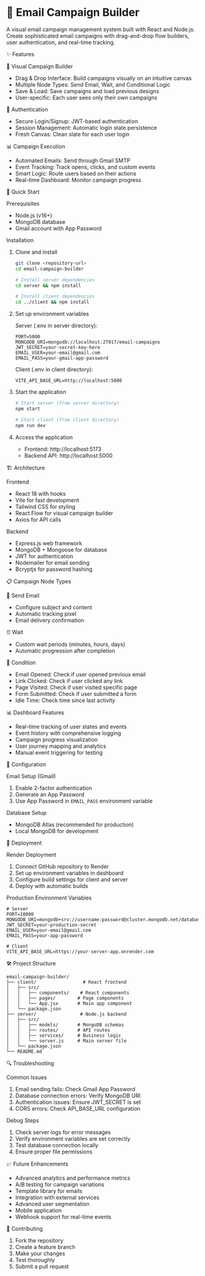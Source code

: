 # 📧 Email Campaign Builder

A visual email campaign management system built with React and Node.js. Create sophisticated email campaigns with drag-and-drop flow builders, user authentication, and real-time tracking.

✨ Features

🎨 Visual Campaign Builder

- Drag & Drop Interface: Build campaigns visually on an intuitive canvas
- Multiple Node Types: Send Email, Wait, and Conditional Logic
- Save & Load: Save campaigns and load previous designs
- User-specific: Each user sees only their own campaigns

🔐 Authentication

- Secure Login/Signup: JWT-based authentication
- Session Management: Automatic login state persistence
- Fresh Canvas: Clean slate for each user login

📊 Campaign Execution

- Automated Emails: Send through Gmail SMTP
- Event Tracking: Track opens, clicks, and custom events
- Smart Logic: Route users based on their actions
- Real-time Dashboard: Monitor campaign progress

🚀 Quick Start

Prerequisites

- Node.js (v16+)
- MongoDB database
- Gmail account with App Password

Installation

1. Clone and install

   ```bash
   git clone <repository-url>
   cd email-campaign-builder

   # Install server dependencies
   cd server && npm install

   # Install client dependencies
   cd ../client && npm install
   ```

2. Set up environment variables

   Server (.env in server directory):

   ```env
   PORT=5000
   MONGODB_URI=mongodb://localhost:27017/email-campaigns
   JWT_SECRET=your-secret-key-here
   EMAIL_USER=your-email@gmail.com
   EMAIL_PASS=your-gmail-app-password
   ```

   Client (.env in client directory):

   ```env
   VITE_API_BASE_URL=http://localhost:5000
   ```

3. Start the application

   ```bash
   # Start server (from server directory)
   npm start

   # Start client (from client directory)
   npm run dev
   ```

4. Access the application
   - Frontend: http://localhost:5173
   - Backend API: http://localhost:5000

🏗️ Architecture

Frontend

- React 18 with hooks
- Vite for fast development
- Tailwind CSS for styling
- React Flow for visual campaign builder
- Axios for API calls

Backend

- Express.js web framework
- MongoDB + Mongoose for database
- JWT for authentication
- Nodemailer for email sending
- Bcryptjs for password hashing

📋 Campaign Node Types

📧 Send Email

- Configure subject and content
- Automatic tracking pixel
- Email delivery confirmation

⏰ Wait

- Custom wait periods (minutes, hours, days)
- Automatic progression after completion

🔀 Condition

- Email Opened: Check if user opened previous email
- Link Clicked: Check if user clicked any link
- Page Visited: Check if user visited specific page
- Form Submitted: Check if user submitted a form
- Idle Time: Check time since last activity

📊 Dashboard Features

- Real-time tracking of user states and events
- Event history with comprehensive logging
- Campaign progress visualization
- User journey mapping and analytics
- Manual event triggering for testing

🔧 Configuration

Email Setup (Gmail)

1. Enable 2-factor authentication
2. Generate an App Password
3. Use App Password in `EMAIL_PASS` environment variable

Database Setup

- MongoDB Atlas (recommended for production)
- Local MongoDB for development

🚀 Deployment

Render Deployment

1. Connect GitHub repository to Render
2. Set up environment variables in dashboard
3. Configure build settings for client and server
4. Deploy with automatic builds

Production Environment Variables

```env
# Server
PORT=10000
MONGODB_URI=mongodb+srv://username:password@cluster.mongodb.net/database
JWT_SECRET=your-production-secret
EMAIL_USER=your-email@gmail.com
EMAIL_PASS=your-app-password

# Client
VITE_API_BASE_URL=https://your-server-app.onrender.com
```

🛠️ Project Structure

```
email-campaign-builder/
├── client/                 # React frontend
│   ├── src/
│   │   ├── components/    # React components
│   │   ├── pages/        # Page components
│   │   └── App.jsx       # Main app component
│   └── package.json
├── server/                # Node.js backend
│   ├── src/
│   │   ├── models/       # MongoDB schemas
│   │   ├── routes/       # API routes
│   │   ├── services/     # Business logic
│   │   └── server.js     # Main server file
│   └── package.json
└── README.md
```

🔍 Troubleshooting

Common Issues

1. Email sending fails: Check Gmail App Password
2. Database connection errors: Verify MongoDB URI
3. Authentication issues: Ensure JWT_SECRET is set
4. CORS errors: Check API_BASE_URL configuration

Debug Steps

1. Check server logs for error messages
2. Verify environment variables are set correctly
3. Test database connection locally
4. Ensure proper file permissions

📈 Future Enhancements

- Advanced analytics and performance metrics
- A/B testing for campaign variations
- Template library for emails
- Integration with external services
- Advanced user segmentation
- Mobile application
- Webhook support for real-time events

🤝 Contributing

1. Fork the repository
2. Create a feature branch
3. Make your changes
4. Test thoroughly
5. Submit a pull request
